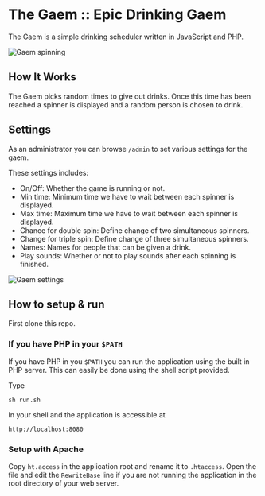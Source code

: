 # The Gaem :: Epic Drinking Gaem

The Gaem is a simple drinking scheduler written in JavaScript and PHP.

![Gaem spinning](http://i57.tinypic.com/2zggr4x.jpg)

## How It Works

The Gaem picks random times to give out drinks. Once this time has been reached
a spinner is displayed and a random person is chosen to drink.

## Settings

As an administrator you can browse `/admin` to set various settings for the gaem.

These settings includes:

- On/Off: Whether the game is running or not.
- Min time: Minimum time we have to wait between each spinner is displayed.
- Max time: Maximum time we have to wait between each spinner is displayed.
- Chance for double spin: Define change of two simultaneous spinners.
- Change for triple spin: Define change of three simultaneous spinners.
- Names: Names for people that can be given a drink.
- Play sounds: Whether or not to play sounds after each spinning is finished.

![Gaem settings](http://i60.tinypic.com/33yltev.jpg)

## How to setup & run

First clone this repo.

### If you have PHP in your `$PATH`

If you have PHP in you `$PATH` you can run the application using the built in
PHP server. This can easily be done using the shell script provided.

Type

    sh run.sh

In your shell and the application is accessible at

    http://localhost:8080

### Setup with Apache

Copy `ht.access` in the application root and rename it to `.htaccess`. Open
the file and edit the `RewriteBase` line if you are not running the application
in the root directory of your web server.
